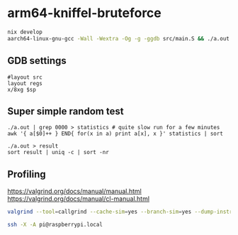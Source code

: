 # arm64-kniffel-bruteforce

```bash
nix develop
aarch64-linux-gnu-gcc -Wall -Wextra -Og -g -ggdb src/main.S && ./a.out ; echo $?
```

## GDB settings

```
#layout src
layout regs
x/8xg $sp
```

## Super simple random test

```
./a.out | grep 0000 > statistics # quite slow run for a few minutes
awk '{ a[$0]++ } END{ for(x in a) print a[x], x }' statistics | sort

./a.out > result
sort result | uniq -c | sort -nr
```

## Profiling

https://valgrind.org/docs/manual/manual.html
https://valgrind.org/docs/manual/cl-manual.html

```bash
valgrind --tool=callgrind --cache-sim=yes --branch-sim=yes --dump-instr=yes --collect-jumps=yes ./a.out

ssh -X -A pi@raspberrypi.local

```